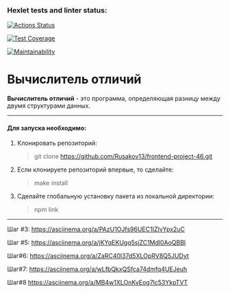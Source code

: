 ### Hexlet tests and linter status:

[![Actions Status](https://github.com/Rusakov13/frontend-project-46/workflows/hexlet-check/badge.svg)](https://github.com/Rusakov13/frontend-project-46/actions)

[![Test Coverage](https://api.codeclimate.com/v1/badges/127c0475ffbfb078a875/test_coverage)](https://codeclimate.com/github/Rusakov13/frontend-project-46/test_coverage)

[![Maintainability](https://api.codeclimate.com/v1/badges/127c0475ffbfb078a875/maintainability)](https://codeclimate.com/github/Rusakov13/frontend-project-46/maintainability)

# Вычислитель отличий

**Вычислитель отличий** - это программа, определяющая разницу между двумя структурами данных. 

---

#### Для запуска необходимо:

1. Клонировать репозиторий:

   > git clone https://github.com/Rusakov13/frontend-project-46.git

2. Если клонируете репозиторий впервые, то сделайте:

   > make install

3. Сделайте глобальную установку пакета из локальной директории:
   > npm link

---

Шаг #3:
https://asciinema.org/a/PAzU1OJfs96UEC1IZIvYpx2uC

Шаг #5:
https://asciinema.org/a/jKYqEKUgq5sjZC1Mdl0AoQBBl

Шаг#6:
https://asciinema.org/a/ZaRC40l37d5XLOpRV8Q5JUDvt

Шаг#7:
https://asciinema.org/a/wLfbQkxQSfca74dmfq4UEJeuh

Шаг#8
https://asciinema.org/a/MB4w1XLOnKvEog7lc53YkpTVT
